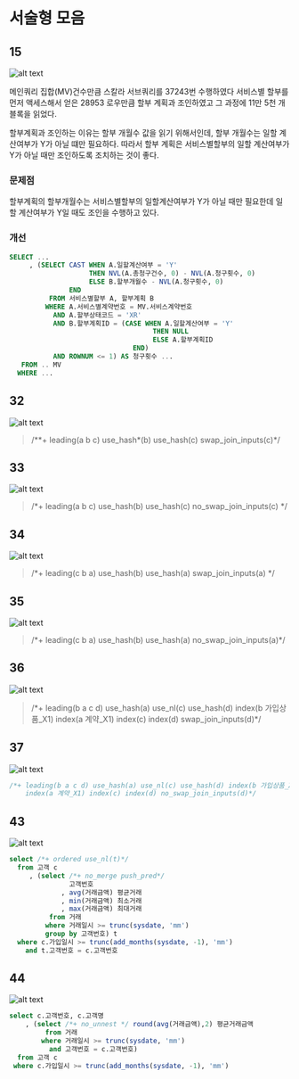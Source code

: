 # 서술형 모음

## 15

![alt text](<서술형 이미지/15.png>)

메인쿼리 집합(MV)건수만큼 스칼라 서브쿼리를 37243번 수행하였다 서비스별 할부를 먼저 액세스해서 얻은 28953 로우만큼 할부 계획과 조인하였고 그 과정에 11만 5천 개 블록을 읽었다.

할부계획과 조인하는 이유는 할부 개월수 값을 읽기 위해서인데, 할부 개월수는 일할 계산여부가 Y가 아닐 떄만 필요하다. 따라서 할부 계획은 서비스별할부의 일할 계산여부가 Y가 아닐 때만 조인하도록 조치하는 것이 좋다.

### 문제점

할부계획의 할부개월수는 서비스별할부의 일할계산여부가 Y가 아닐 때만 필요한데 일할 계산여부가 Y일 때도 조인을 수행하고 있다.

### 개선

```sql
SELECT ...
     , (SELECT CAST WHEN A.일할계산여부 = 'Y'
                    THEN NVL(A.총청구건수, 0) - NVL(A.청구횟수, 0)
                    ELSE B.할부개월수 - NVL(A.청구횟수, 0)
               END
          FROM 서비스별할부 A, 할부계획 B
         WHERE A.서비스별계약번호 = MV.서비스계약번호
           AND A.할부상태코드 = 'XR'
           AND B.할부계획ID = (CASE WHEN A.일할계산여부 = 'Y'
                                    THEN NULL
                                    ELSE A.할부계획ID
                               END)
           AND ROWNUM <= 1) AS 청구횟수 ...
   FROM .. MV
  WHERE ...
```

## 32

![alt text](<서술형 이미지/32.jpeg>)

> /\*\*\+ leading(a b c) use_hash\*(b) use_hash(c) swap_join_inputs(c)\*/

## 33

![alt text](<서술형 이미지/33.jpeg>)

> /\*+ leading(a b c) use_hash(b) use_hash(c) no_swap_join_inputs(c) \*/

## 34

![alt text](<서술형 이미지/34.jpeg>)

> /\*+ leading(c b a) use_hash(b) use_hash(a) swap_join_inputs(a) \*/

## 35

![alt text](<서술형 이미지/35.jpg>)

> /\*+ leading(c b a) use_hash(b) use_hash(a) no_swap_join_inputs(a)\*/

## 36

![alt text](<서술형 이미지/36.jpg>)

> /\*+ leading(b a c d) use_hash(a) use_nl(c) use_hash(d) index(b 가입상품\_X1) index(a 계약\_X1) index(c) index(d) swap_join_inputs(d)\*/

## 37

![alt text](<서술형 이미지/37.jpg>)

```sql
/*+ leading(b a c d) use_hash(a) use_nl(c) use_hash(d) index(b 가입상품_X1)
    index(a 계약_X1) index(c) index(d) no_swap_join_inputs(d)*/
```

## 43

![alt text](<서술형 이미지/43.jpg>)

```sql
select /*+ ordered use_nl(t)*/
  from 고객 c
     , (select /*+ no_merge push_pred*/
               고객번호
             , avg(거래금액) 평균거래
             , min(거래금액) 최소거래
             , max(거래금액) 최대거래
          from 거래
         where 거래일시 >= trunc(sysdate, 'mm')
         group by 고객번호) t
  where c.가입일시 >= trunc(add_months(sysdate, -1), 'mm')
    and t.고객번호 = c.고객번호

```

## 44

![alt text](<서술형 이미지/44.jpg>)

```sql
select c.고객번호, c.고객명
    , (select /*+ no_unnest */ round(avg(거래금액),2) 평균거래금액
         from 거래
        where 거래일시 >= trunc(sysdate, 'mm')
          and 고객번호 = c.고객번호)
  from 고객 c
 where c.가입일시 >= trunc(add_months(sysdate, -1), 'mm')
```
